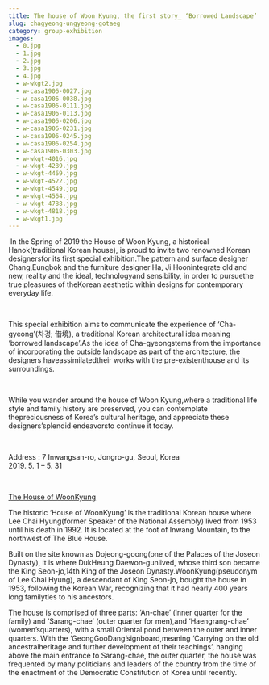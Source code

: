 ```yaml
---
title: The house of Woon Kyung, the first story_ ‘Borrowed Landscape’
slug: chagyeong-ungyeong-gotaeg
category: group-exhibition
images:
  - 0.jpg
  - 1.jpg
  - 2.jpg
  - 3.jpg
  - 4.jpg
  - w-wkgt2.jpg
  - w-casa1906-0027.jpg
  - w-casa1906-0038.jpg
  - w-casa1906-0111.jpg
  - w-casa1906-0113.jpg
  - w-casa1906-0206.jpg
  - w-casa1906-0231.jpg
  - w-casa1906-0245.jpg
  - w-casa1906-0254.jpg
  - w-casa1906-0303.jpg
  - w-wkgt-4016.jpg
  - w-wkgt-4289.jpg
  - w-wkgt-4469.jpg
  - w-wkgt-4522.jpg
  - w-wkgt-4549.jpg
  - w-wkgt-4564.jpg
  - w-wkgt-4788.jpg
  - w-wkgt-4818.jpg
  - w-wkgt1.jpg
---
```

​
In the Spring of 2019 the House of Woon Kyung, a historical Hanok(traditional Korean house), is proud to invite two renowned  Korean designersfor its first special exhibition.The pattern and surface designer Chang,Eungbok and the furniture designer Ha, Ji Hoonintegrate old and new, reality and the ideal, technologyand sensibility, in order to pursuethe true pleasures of theKorean aesthetic within designs for contemporary everyday life. 

&nbsp;   

This special exhibition aims to communicate the experience of ‘Cha-gyeong’(차경; 借境), a traditional Korean architectural idea meaning ‘borrowed landscape’.As the idea of Cha-gyeongstems from the importance of incorporating the outside landscape as part of the architecture, the designers haveassimilatedtheir works with the pre-existenthouse and its surroundings. 

&nbsp;   

While you wander around the house of Woon Kyung,where a traditional life style and family history are preserved, you can contemplate thepreciousness of Korea’s cultural heritage, and appreciate these designers’splendid endeavorsto continue it today.

&nbsp;   

<div class="text-center">
Address : 7 Inwangsan-ro, Jongro-gu, Seoul, Korea<br />
2019. 5. 1 – 5. 31
</div>

&nbsp;   

<u>The House of WoonKyung</u>

The historic ‘House of WoonKyung’ is the traditional Korean house where Lee Chai Hyung(former Speaker of the National Assembly) lived from 1953 until his death in 1992. It is located at the foot of Inwang Mountain, to the northwest of The Blue House.

Built on the site known as Dojeong-goong(one of the Palaces of the Joseon Dynasty), it is where DukHeung Daewon-gunlived, whose third son became the King Seon-jo,14th King of the Joseon Dynasty.WoonKyung(pseudonym of Lee Chai Hyung), a descendant of King Seon-jo, bought the house in 1953, following the Korean War, recognizing that it had nearly 400 years long familyties to his ancestors.

The house is comprised of three parts: ‘An-chae’ (inner quarter for the family) and ‘Sarang-chae’ (outer quarter for men),and ‘Haengrang-chae’ (women’squarters), with a small Oriental pond between the outer and inner quarters. With the ‘GeongGooDang’signboard,meaning ‘Carrying on the old ancestralheritage and further development of their teachings’, hanging above the main entrance to Sarang-chae, the outer quarter, the house was frequented by many politicians and leaders of the country from the time of the enactment of the Democratic Constitution of Korea until recently.
